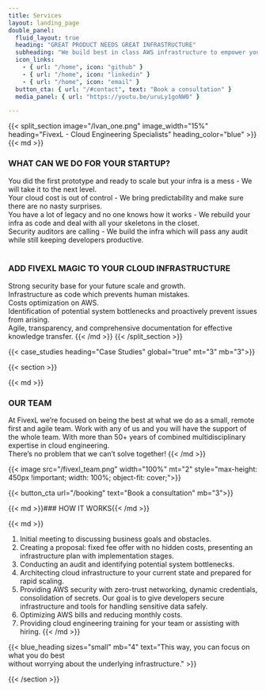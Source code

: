 ```yaml
---
title: Services
layout: landing_page
double_panel:
  fluid_layout: true
  heading: "GREAT PRODUCT NEEDS GREAT INFRASTRUCTURE"
  subheading: "We build best in class AWS infrastructure to empower your ideas"
  icon_links:
    - { url: "/home", icon: "github" }
    - { url: "/home", icon: "linkedin" }
    - { url: "/home", icon: "email" }
  button_cta: { url: "/#contact", text: "Book a consultation" }
  media_panel: { url: "https://youtu.be/uruLy1goNW0" }

---
```


{{< split_section image="/Ivan_one.png" image_width="15%" heading="FivexL - Cloud Engineering Specialists" heading_color="blue" >}}
{{< md >}}
### WHAT CAN WE DO FOR YOUR STARTUP?  
You did the first prototype and ready to scale but your infra is a mess - We will take it to the next level.  
Your cloud cost is out of control - We bring predictability and make sure there are no nasty surprises.  
You have a lot of legacy and no one knows how it works - We rebuild your infra as code and deal with all your skeletons in the closet.  
Security auditors are calling - We build the infra which will pass any audit while still keeping developers productive.  
&zwnj;

### ADD FIVEXL MAGIC TO YOUR CLOUD INFRASTRUCTURE  
Strong security base for your future scale and growth.   
Infrastructure as code which prevents human mistakes.   
Costs optimization on AWS.  
Identification of potential system bottlenecks and proactively prevent issues from arising.  
Agile, transparency, and comprehensive documentation for effective knowledge transfer.
{{< /md >}}
{{< /split_section >}}


{{< case_studies heading="Case Studies" global="true" mt="3" mb="3">}}


{{< section >}}

{{< md >}}
### OUR TEAM
At FivexL we’re focused on being the best at what we do as a small, remote first and agile team. Work with any of us and you will have the support of the whole team. With more than 50+ years of combined multidisciplinary expertise in cloud engineering.  
There’s no problem that we can’t solve together!
{{< /md >}}

{{< image src="/fivexl_team.png" width="100%" mt="2" style="max-height: 450px !important; width: 100%; object-fit: cover;">}}

{{< button_cta url="/booking" text="Book a consultation" mb="3">}}

{{< md >}}### HOW IT WORKS{{< /md >}}

{{< md >}}
1. Initial meeting to discussing business goals and obstacles.
2. Creating a proposal: fixed fee offer with no hidden costs, presenting an infrastructure plan with implementation stages.
3. Conducting an audit and identifying potential system bottlenecks.
4. Architecting cloud infrastructure to your current state and prepared for rapid scaling. 
5. Providing AWS security with zero-trust networking, dynamic credentials, consolidation of secrets. Our goal is to give developers secure infrastructure and tools for handling sensitive data safely.
6. Optimizing AWS bills and reducing monthly costs.
7. Providing cloud engineering training for your team or assisting with hiring.
{{< /md >}}

{{< blue_heading sizes="small" mb="4" text="This way, you can focus on what you do best <br> without worrying about the underlying infrastructure." >}}

{{< /section >}}


<!-- {{< case_studies heading="dyanmic heading" global="true" >}} -->


